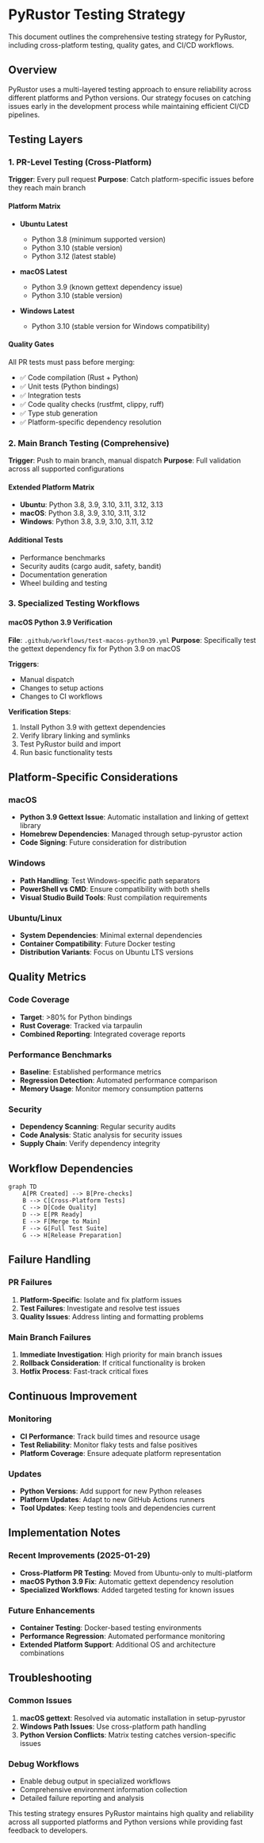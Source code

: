 # PyRustor Testing Strategy

This document outlines the comprehensive testing strategy for PyRustor, including cross-platform testing, quality gates, and CI/CD workflows.

## Overview

PyRustor uses a multi-layered testing approach to ensure reliability across different platforms and Python versions. Our strategy focuses on catching issues early in the development process while maintaining efficient CI/CD pipelines.

## Testing Layers

### 1. PR-Level Testing (Cross-Platform)

**Trigger**: Every pull request
**Purpose**: Catch platform-specific issues before they reach main branch

#### Platform Matrix
- **Ubuntu Latest**
  - Python 3.8 (minimum supported version)
  - Python 3.10 (stable version)
  - Python 3.12 (latest stable)

- **macOS Latest**
  - Python 3.9 (known gettext dependency issue)
  - Python 3.10 (stable version)

- **Windows Latest**
  - Python 3.10 (stable version for Windows compatibility)

#### Quality Gates
All PR tests must pass before merging:
- ✅ Code compilation (Rust + Python)
- ✅ Unit tests (Python bindings)
- ✅ Integration tests
- ✅ Code quality checks (rustfmt, clippy, ruff)
- ✅ Type stub generation
- ✅ Platform-specific dependency resolution

### 2. Main Branch Testing (Comprehensive)

**Trigger**: Push to main branch, manual dispatch
**Purpose**: Full validation across all supported configurations

#### Extended Platform Matrix
- **Ubuntu**: Python 3.8, 3.9, 3.10, 3.11, 3.12, 3.13
- **macOS**: Python 3.8, 3.9, 3.10, 3.11, 3.12
- **Windows**: Python 3.8, 3.9, 3.10, 3.11, 3.12

#### Additional Tests
- Performance benchmarks
- Security audits (cargo audit, safety, bandit)
- Documentation generation
- Wheel building and testing

### 3. Specialized Testing Workflows

#### macOS Python 3.9 Verification
**File**: `.github/workflows/test-macos-python39.yml`
**Purpose**: Specifically test the gettext dependency fix for Python 3.9 on macOS

**Triggers**:
- Manual dispatch
- Changes to setup actions
- Changes to CI workflows

**Verification Steps**:
1. Install Python 3.9 with gettext dependencies
2. Verify library linking and symlinks
3. Test PyRustor build and import
4. Run basic functionality tests

## Platform-Specific Considerations

### macOS
- **Python 3.9 Gettext Issue**: Automatic installation and linking of gettext library
- **Homebrew Dependencies**: Managed through setup-pyrustor action
- **Code Signing**: Future consideration for distribution

### Windows
- **Path Handling**: Test Windows-specific path separators
- **PowerShell vs CMD**: Ensure compatibility with both shells
- **Visual Studio Build Tools**: Rust compilation requirements

### Ubuntu/Linux
- **System Dependencies**: Minimal external dependencies
- **Container Compatibility**: Future Docker testing
- **Distribution Variants**: Focus on Ubuntu LTS versions

## Quality Metrics

### Code Coverage
- **Target**: >80% for Python bindings
- **Rust Coverage**: Tracked via tarpaulin
- **Combined Reporting**: Integrated coverage reports

### Performance Benchmarks
- **Baseline**: Established performance metrics
- **Regression Detection**: Automated performance comparison
- **Memory Usage**: Monitor memory consumption patterns

### Security
- **Dependency Scanning**: Regular security audits
- **Code Analysis**: Static analysis for security issues
- **Supply Chain**: Verify dependency integrity

## Workflow Dependencies

```mermaid
graph TD
    A[PR Created] --> B[Pre-checks]
    B --> C[Cross-Platform Tests]
    C --> D[Code Quality]
    D --> E[PR Ready]
    E --> F[Merge to Main]
    F --> G[Full Test Suite]
    G --> H[Release Preparation]
```

## Failure Handling

### PR Failures
1. **Platform-Specific**: Isolate and fix platform issues
2. **Test Failures**: Investigate and resolve test issues
3. **Quality Issues**: Address linting and formatting problems

### Main Branch Failures
1. **Immediate Investigation**: High priority for main branch issues
2. **Rollback Consideration**: If critical functionality is broken
3. **Hotfix Process**: Fast-track critical fixes

## Continuous Improvement

### Monitoring
- **CI Performance**: Track build times and resource usage
- **Test Reliability**: Monitor flaky tests and false positives
- **Platform Coverage**: Ensure adequate platform representation

### Updates
- **Python Versions**: Add support for new Python releases
- **Platform Updates**: Adapt to new GitHub Actions runners
- **Tool Updates**: Keep testing tools and dependencies current

## Implementation Notes

### Recent Improvements (2025-01-29)
- **Cross-Platform PR Testing**: Moved from Ubuntu-only to multi-platform
- **macOS Python 3.9 Fix**: Automatic gettext dependency resolution
- **Specialized Workflows**: Added targeted testing for known issues

### Future Enhancements
- **Container Testing**: Docker-based testing environments
- **Performance Regression**: Automated performance monitoring
- **Extended Platform Support**: Additional OS and architecture combinations

## Troubleshooting

### Common Issues
1. **macOS gettext**: Resolved via automatic installation in setup-pyrustor
2. **Windows Path Issues**: Use cross-platform path handling
3. **Python Version Conflicts**: Matrix testing catches version-specific issues

### Debug Workflows
- Enable debug output in specialized workflows
- Comprehensive environment information collection
- Detailed failure reporting and analysis

This testing strategy ensures PyRustor maintains high quality and reliability across all supported platforms and Python versions while providing fast feedback to developers.

